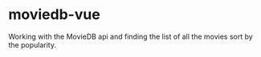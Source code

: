 # moviedb-vue
Working with the MovieDB api and finding the list of all the movies sort by the popularity.
